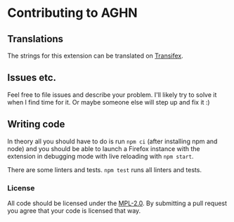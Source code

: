 # Contributing to AGHN

## Translations
The strings for this extension can be translated on [Transifex](https://www.transifex.com/freaktechnik/advanced-github-notifier/).

## Issues etc.
Feel free to file issues and describe your problem. I'll likely try to solve it
when I find time for it. Or maybe someone else will step up and fix it :)

## Writing code
In theory all you should have to do is run `npm ci` (after installing npm and node)
and you should be able to launch a Firefox instance with the extension in debugging
mode with live reloading with `npm start`.

There are some linters and tests. `npm test` runs all linters and tests.

### License
All code should be licensed under the [MPL-2.0](LICENSE). By submitting a pull
request you agree that your code is licensed that way.
